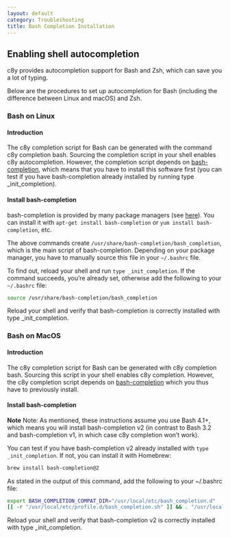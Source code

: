 ```yaml
---
layout: default
category: Troubleshooting
title: Bash Completion Installation
---
```


## Enabling shell autocompletion

c8y provides autocompletion support for Bash and Zsh, which can save you a lot of typing.

Below are the procedures to set up autocompletion for Bash (including the difference between Linux and macOS) and Zsh.


### Bash on Linux

#### Introduction

The c8y completion script for Bash can be generated with the command c8y completion bash. Sourcing the completion script in your shell enables c8y autocompletion.
However, the completion script depends on [bash-completion](https://github.com/scop/bash-completion), which means that you have to install this software first (you can test if you have bash-completion already installed by running type _init_completion).


#### Install bash-completion

bash-completion is provided by many package managers (see [here](https://github.com/scop/bash-completion#installation)). You can install it with `apt-get install bash-completion` or `yum install bash-completion`, etc.

The above commands create `/usr/share/bash-completion/bash_completion`, which is the main script of bash-completion. Depending on your package manager, you have to manually source this file in your `~/.bashrc` file.

To find out, reload your shell and run `type _init_completion`. If the command succeeds, you’re already set, otherwise add the following to your `~/.bashrc` file:


```sh
source /usr/share/bash-completion/bash_completion
```

Reload your shell and verify that bash-completion is correctly installed with type _init_completion.


### Bash on MacOS

#### Introduction

The c8y completion script for Bash can be generated with c8y completion bash. Sourcing this script in your shell enables c8y completion.
However, the c8y completion script depends on [bash-completion](https://github.com/scop/bash-completion) which you thus have to previously install.

#### Install bash-completion

**Note**
Note: As mentioned, these instructions assume you use Bash 4.1+, which means you will install bash-completion v2 (in contrast to Bash 3.2 and bash-completion v1, in which case c8y completion won’t work).

You can test if you have bash-completion v2 already installed with `type _init_completion`. If not, you can install it with Homebrew:

```sh
brew install bash-completion@2
```

As stated in the output of this command, add the following to your ~/.bashrc file:

```sh
export BASH_COMPLETION_COMPAT_DIR="/usr/local/etc/bash_completion.d"
[[ -r "/usr/local/etc/profile.d/bash_completion.sh" ]] && . "/usr/local/etc/profile.d/bash_completion.sh"
```

Reload your shell and verify that bash-completion v2 is correctly installed with type _init_completion.
